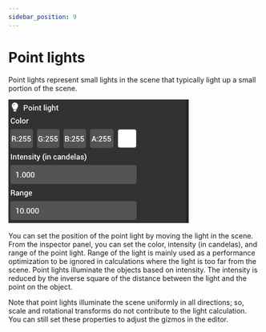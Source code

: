 ```yaml
---
sidebar_position: 9
---
```


# Point lights

Point lights represent small lights in the scene that typically light up a small portion of the scene.

![Point light](../../../static/img/editor/working-with-entities/point-light.png)

You can set the position of the point light by moving the light in the scene. From the inspector panel, you can set the color, intensity (in candelas), and range of the point light. Range of the light is mainly used as a performance optimization to be ignored in calculations where the light is too far from the scene. Point lights illuminate the objects based on intensity. The intensity is reduced by the inverse square of the distance between the light and the point on the object.

Note that point lights illuminate the scene uniformly in all directions; so, scale and rotational transforms do not contribute to the light calculation. You can still set these properties to adjust the gizmos in the editor.
